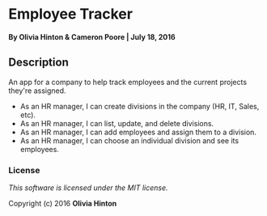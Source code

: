 # Employee Tracker

#### By Olivia Hinton & Cameron Poore | July 18, 2016

## Description
An app for a company to help track employees and the current projects they're assigned.

* As an HR manager, I can create divisions in the company (HR, IT, Sales, etc).
* As an HR manager, I can list, update, and delete divisions.
* As an HR manager, I can add employees and assign them to a division.
* As an HR manager, I can choose an individual division and see its employees.

### License

*This software is licensed under the MIT license.*

Copyright (c) 2016 **Olivia Hinton**
